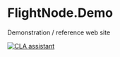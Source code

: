 # FlightNode.Demo

Demonstration / reference web site

[![CLA assistant](https://cla-assistant.io/readme/badge/FlightNode/FlightNode.Demo)](https://cla-assistant.io/FlightNode/FlightNode.Demo)
